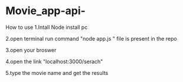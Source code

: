 # Movie_app-api-
How to use 
1.Intall Node install pc 


2.open terminal run command "node app.js " file is present in the repo


3.open your broswer 


4.open the link "localhost:3000/serach"



5.type the movie name and get the results 
